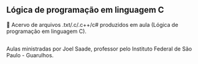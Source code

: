 
## Lógica de programação em linguagem C ##
📖 Acervo de arquivos .txt/.c/.c++/c# produzidos em aula (Lógica de programação em linguagem C).

##

Aulas ministradas por Joel Saade, professor pelo Instituto Federal de São Paulo - Guarulhos.
